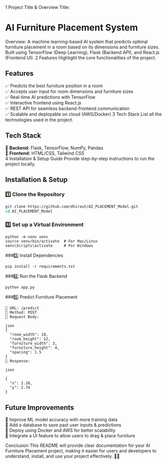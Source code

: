 1️ Project Title & Overview
Title:
# AI Furniture Placement System

Overview:
A machine learning-based AI system that predicts optimal furniture placement in a room based on its dimensions and furniture sizes.
Built using TensorFlow (Deep Learning), Flask (Backend API), and React.js (Frontend UI).
2️ Features
Highlight the core functionalities of the project.
## Features
✅ Predicts the best furniture position in a room  
✅ Accepts user input for room dimensions and furniture sizes  
✅ Real-time AI predictions with TensorFlow  
✅ Interactive frontend using React.js  
✅ REST API for seamless backend-frontend communication  
✅ Scalable and deployable on cloud (AWS/Docker)
3 Tech Stack
List all the technologies used in the project.
## Tech Stack
🔹 **Backend:** Flask, TensorFlow, NumPy, Pandas  
🔹 **Frontend:** HTML/CSS, Tailwind CSS   
4 Installation & Setup Guide
Provide step-by-step instructions to run the project locally.
## Installation & Setup

### 1️⃣ Clone the Repository
```bash
git clone https://github.com/dhiraut/AI_PLACEMENT_Model.git
cd AI_PLACEMENT_Model
```
### 2️⃣ Set up a Virtual Environment 
```
python -m venv venv
source venv/bin/activate  # For Mac/Linux
venv\Scripts\activate     # For Windows
```
###3️⃣ Install Dependencies
```
pip install -r requirements.txt
```
###4️⃣ Run the Flask Backend
```
python app.py
```
###5️⃣ Predict Furniture Placement
```
🔹 URL: /predict
🔹 Method: POST
🔹 Request Body:

json
{
  "room_width": 10,
  "room_height": 12,
  "furniture_width": 3,
  "furniture_height": 4,
  "spacing": 1.5
}
🔹 Response:

json

{
  "x": 2.18,
  "y": 2.74
}
```
## Future Improvements
🚀 Improve ML model accuracy with more training data  
🚀 Add a database to save past user inputs & predictions  
🚀 Deploy using Docker and AWS for better scalability  
🚀 Integrate a UI feature to allow users to drag & place furniture 

Conclusion
This README will provide clear documentation for your AI Furniture Placement project, making it easier for users and developers to understand, install, and use your project effectively. 🚀💡
